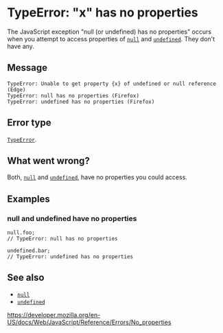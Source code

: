 TypeError: "x" has no properties
================================

The JavaScript exception "null (or undefined) has no properties" occurs when you attempt to access properties of [`null`](../global_objects/null) and [`undefined`](../global_objects/undefined). They don't have any.

Message
-------

    TypeError: Unable to get property {x} of undefined or null reference (Edge)
    TypeError: null has no properties (Firefox)
    TypeError: undefined has no properties (Firefox)

Error type
----------

[`TypeError`](../global_objects/typeerror).

What went wrong?
----------------

Both, [`null`](../global_objects/null) and [`undefined`](../global_objects/undefined), have no properties you could access.

Examples
--------

### null and undefined have no properties

    null.foo;
    // TypeError: null has no properties

    undefined.bar;
    // TypeError: undefined has no properties

See also
--------

-   [`null`](../global_objects/null)
-   [`undefined`](../global_objects/undefined)

<a href="https://developer.mozilla.org/en-US/docs/Web/JavaScript/Reference/Errors/No_properties" class="_attribution-link">https://developer.mozilla.org/en-US/docs/Web/JavaScript/Reference/Errors/No_properties</a>
